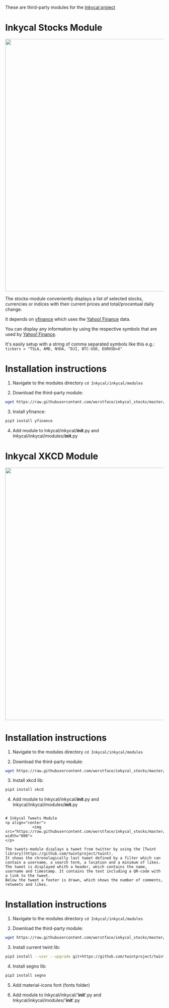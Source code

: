 These are third-party modules for the [Inkycal project](https://github.com/aceisace/Inky-Calendar)

# Inkycal Stocks Module
<p align="center">
            <img src="https://raw.githubusercontent.com/worstface/inkycal_stocks/master/Gallery/inkycal_stocks.jpg" width="800">
</p>

The stocks-module conveniently displays a list of selected stocks, currencies or indices with their current prices and total/procentual daily change.

It depends on [yfinance](https://github.com/ranaroussi/yfinance) which uses the [Yahoo! Finance](https://finance.yahoo.com/) data. 

You can display any information by using the respective symbols that are used by [Yahoo! Finance](https://finance.yahoo.com/).

It's easily setup with a string of comma separated symbols like this e.g.: 
`tickers = "TSLA, AMD, NVDA, ^DJI, BTC-USD, EURUSD=X"`

# Installation instructions
1) Navigate to the modules directory
`cd Inkycal/inkycal/modules`

2) Download the third-party module:
```bash
wget https://raw.githubusercontent.com/worstface/inkycal_stocks/master/inkycal_stocks.py
```

3) Install yfinance:
```bash
pip3 install yfinance
```
4) Add module to Inkycal/inkycal/__init__.py and Inkycal/inkycal/modules/__init__.py

# Inkycal XKCD Module
<p align="center">
            <img src="https://raw.githubusercontent.com/worstface/inkycal_stocks/master/Gallery/inkycal_xkcd.jpg" width="800">
</p>

# Installation instructions
1) Navigate to the modules directory
`cd Inkycal/inkycal/modules`

2) Download the third-party module:
```bash
wget https://raw.githubusercontent.com/worstface/inkycal_stocks/master/inkycal_xkcd.py
```

3) Install xkcd lib:
```bash
pip3 install xkcd
```
4) Add module to Inkycal/inkycal/__init__.py and Inkycal/inkycal/modules/__init__.py

```

# Inkycal Tweets Module
<p align="center">
            <img src="https://raw.githubusercontent.com/worstface/inkycal_stocks/master/Gallery/inkycal_tweets.jpg" width="800">
</p>

The tweets-module displays a tweet from twitter by using the [Twint library](https://github.com/twintproject/twint).
It shows the chronologically last tweet defined by a filter which can contain a username, a search term, a location and a minimum of likes.
The tweet is displayed whith a header, which contains the name, username and timestamp. It contains the text including a QR-code with a link to the tweet. 
Below the tweet a footer is drawn, which shows the number of comments, retweets and likes.

```
# Installation instructions
1) Navigate to the modules directory
`cd Inkycal/inkycal/modules`

2) Download the third-party module:
```bash
wget https://raw.githubusercontent.com/worstface/inkycal_stocks/master/inkycal_tweets.py
```

3) Install current twint lib:
```bash
pip3 install --user --upgrade git+https://github.com/twintproject/twint.git@origin/master#egg=twint
```

4) Install segno lib:
```bash
pip3 install segno
```

5) Add material-icons font (fonts folder)

5) Add module to Inkycal/inkycal/'__init__'.py and Inkycal/inkycal/modules/'__init__'.py
